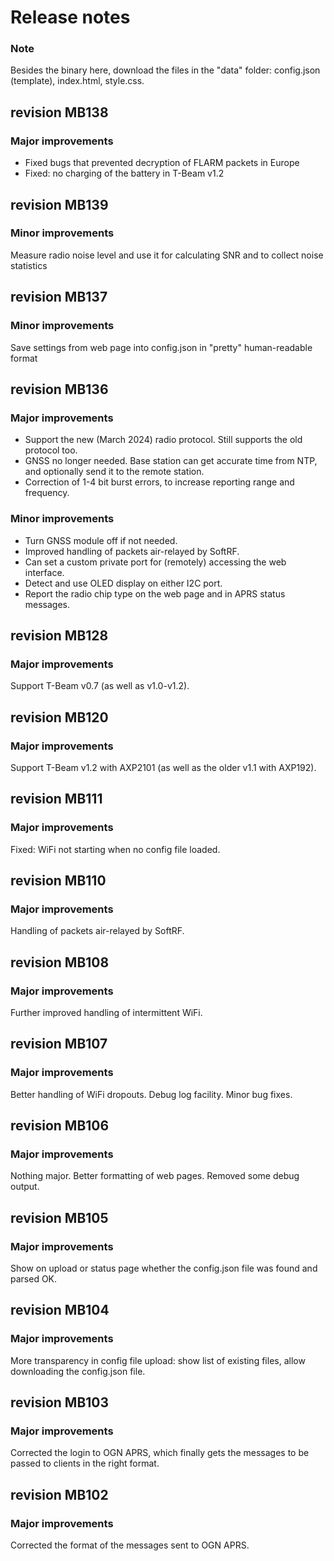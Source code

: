 # Release notes

### Note

Besides the binary here, download the files in the "data" folder: config.json (template), index.html, style.css.


## revision MB138

### Major improvements
* Fixed bugs that prevented decryption of FLARM packets in Europe
* Fixed: no charging of the battery in T-Beam v1.2


## revision MB139

### Minor improvements

Measure radio noise level and use it for calculating SNR and to collect noise statistics


## revision MB137

### Minor improvements

Save settings from web page into config.json in "pretty" human-readable format


## revision MB136

### Major improvements
* Support the new (March 2024) radio protocol.  Still supports the old protocol too.
* GNSS no longer needed.  Base station can get accurate time from NTP, and optionally send it to the remote station.
* Correction of 1-4 bit burst errors, to increase reporting range and frequency.

### Minor improvements
* Turn GNSS module off if not needed.
* Improved handling of packets air-relayed by SoftRF.
* Can set a custom private port for (remotely) accessing the web interface.
* Detect and use OLED display on either I2C port.
* Report the radio chip type on the web page and in APRS status messages.


## revision MB128

### Major improvements

Support T-Beam v0.7 (as well as v1.0-v1.2).


## revision MB120

### Major improvements

Support T-Beam v1.2 with AXP2101 (as well as the older v1.1 with AXP192).


## revision MB111

### Major improvements

Fixed: WiFi not starting when no config file loaded.


## revision MB110

### Major improvements

Handling of packets air-relayed by SoftRF.


## revision MB108

### Major improvements

Further improved handling of intermittent WiFi.


## revision MB107

### Major improvements

Better handling of WiFi dropouts.  Debug log facility.  Minor bug fixes.


## revision MB106

### Major improvements

Nothing major.  Better formatting of web pages.  Removed some debug output.


## revision MB105

### Major improvements

Show on upload or status page whether the config.json file was found and parsed OK.


## revision MB104

### Major improvements

More transparency in config file upload: show list of existing files, allow downloading the config.json file.


## revision MB103

### Major improvements

Corrected the login to OGN APRS, which finally gets the messages to be passed to clients in the right format.


## revision MB102

### Major improvements

Corrected the format of the messages sent to OGN APRS.

